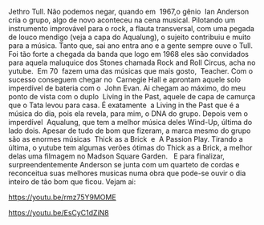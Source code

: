 Jethro Tull. Não podemos negar, quando em  1967,o gênio  Ian Anderson cria o grupo, algo de novo aconteceu na cena musical. Pilotando um instrumento improvável para o rock, a flauta transversal, com uma pegada de louco mendigo (veja a capa do Aqualung), o sujeito contribuiu e muito para a música. Tanto que, sai ano entra ano e a gente sempre ouve o Tull. Foi tão forte a chegada da banda que logo em 1968 eles são convidados para aquela maluquice dos Stones chamada Rock and Roll Circus, acha no yutube.  Em 70  fazem uma das músicas que mais gosto,  Teacher. Com o sucesso conseguem chegar no  Carnegie Hall e aprontam aquele solo imperdível de bateria com o  John Evan. Ai chegam ao máximo, do meu ponto de vista com o duplo  Living in the Past, aquele de capa de camurça que o Tata levou para casa. É exatamente  a Living in the Past que é a música do dia, pois ela revela, para mim, o DNA do grupo. Depois vem o imperdível  Aqualung, que tem a melhor música deles Wind-Up, última do lado dois. Apesar de tudo de bom que fizeram, a marca mesmo do grupo são as enormes músicas  Thick as a Brick  e  A Passion Play. Tirando a última, o yutube tem algumas verões ótimas do Thick as a Brick, a melhor delas uma filmagem no Madson Square Garden. 
 
E para finalizar, surpreendentemente Anderson se junta com um quarteto de cordas e reconceitua suas melhores musicas numa obra que pode-se ouvir o dia inteiro de tão bom que ficou. Vejam ai: 

https://youtu.be/rmz75Y9MOME
 

https://youtu.be/EsCyC1dZiN8
